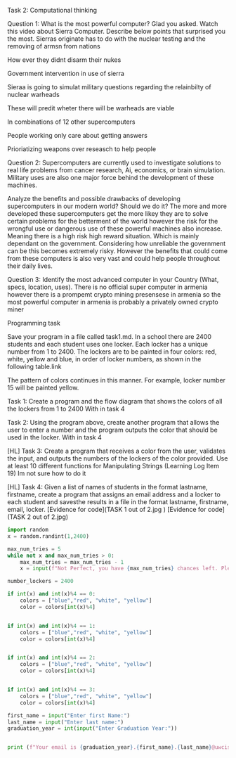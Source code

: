 Task 2: Computational thinking


Question 1: What is the most powerful computer? Glad you asked. Watch this video about Sierra Computer. Describe below points that surprised you the most.
Sierras originate has to do with the nuclear testing and the removing of armsn from nations

How ever they didnt disarm their nukes

Government intervention in use of sierra

Sieraa is going to simulat military questions regarding the relainbilty of nuclear warheads

These will predit wheter there will be warheads are viable

In combinations of 12 other supercomputers

People working only care about getting answers

Prioriatizing weapons over reseasch to help people


Question 2: Supercomputers are currently used to investigate solutions to real life problems from cancer research, Ai, economics, or brain simulation. 
Military uses are also one major force behind the development of these machines.

Analyze the benefits and possible drawbacks of developing supercomputers in our modern world? Should we do it?
The more and more developed these supercomputers get the more likey they are to solve certain problems for the betterment of the world 
however the risk for the wrongful use or dangerous use of these powerful machines also increase. Meaning there is a high risk high reward situation.
Which is mainly dependant on the government. Considering how unreliable the government can be this becomes extremely risky. However the benefits that 
could come from these computers is also very vast and could help people throughout their daily lives.

Question 3: Identify the most advanced computer in your Country (What, specs, location, uses). 
There is no official super computer in armenia however there is a prompemt crypto mining presensese in armenia 
so the most powerful computer in armenia is probably a privately owned crypto miner



Programming task

Save your program in a file called task1.md. In a school there are 2400 students and each student uses one locker. Each locker has a unique number from 1 to 2400. The lockers are to be painted in four colors: red, white, yellow and blue, in order of locker numbers, as shown in the following table.link

The pattern of colors continues in this manner. For example, locker number 15 will be painted yellow.

Task 1: Create a program and the flow diagram that shows the colors of all the lockers from 1 to 2400
With in task 4

Task 2: Using the program above, create another program that allows the user to enter a number and the program outputs the color that should be used in the locker.
With in task 4

[HL] Task 3: Create a program that receives a color from the user, validates the input,  and outputs the numbers of the lockers of the color provided. 
Use at least 10 different functions for Manipulating Strings (Learning Log Item 19)
Im not sure how to do it 

[HL] Task 4: Given a list of names of students in the format lastname, firstname, create a program that assigns an email address and a locker to each 
student and savesthe results in a file in the format lastname, firstname, email, locker.
[Evidence for code](TASK 1 out of 2.jpg  )
[Evidence for code](TASK 2 out of 2.jpg)

```.py
import random
x = random.randint(1,2400)

max_num_tries = 5
while not x and max_num_tries > 0:
    max_num_tries = max_num_tries - 1
    x = input(f"Not Perfect, you have {max_num_tries} chances left. Please enter an integer:")

number_lockers = 2400

if int(x) and int(x)%4 == 0:
    colors = ["blue","red", "white", "yellow"]
    color = colors[int(x)%4]


if int(x) and int(x)%4 == 1:
    colors = ["blue","red", "white", "yellow"]
    color = colors[int(x)%4]


if int(x) and int(x)%4 == 2:
    colors = ["blue","red", "white", "yellow"]
    color = colors[int(x)%4]


if int(x) and int(x)%4 == 3:
    colors = ["blue","red", "white", "yellow"]
    color = colors[int(x)%4]

first_name = input("Enter first Name:")
last_name = input("Enter last name:")
graduation_year = int(input("Enter Graduation Year:"))


print (f"Your email is {graduation_year}.{first_name}.{last_name}@uwcisak.jp and Locker No {x} is color {color.upper(). center(50,'.')}")



